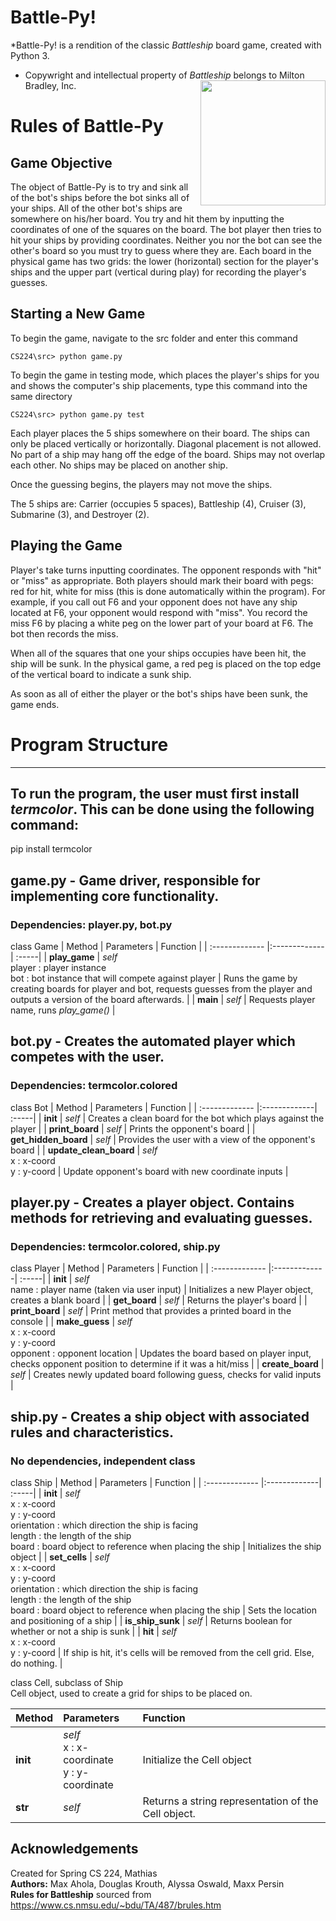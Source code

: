 # Battle-Py!
*Battle-Py! is a rendition of the classic *Battleship* board game, created with Python 3.
* Copywright and intellectual property of *Battleship* belongs to Milton Bradley, Inc. 
<img src="https://images-na.ssl-images-amazon.com/images/I/91bDu7cDe4L._AC_SL1500_.jpg" width="200" align="right"><br>
# Rules of Battle-Py
## Game Objective
The object of Battle-Py is to try and sink all of the bot's ships before the bot sinks all of your ships. All of the other bot's ships are somewhere on his/her board.  You try and hit them by inputting the coordinates of one of the squares on the board.  The bot player then tries to hit your ships by providing coordinates.  Neither you nor the bot can see the other's board so you must try to guess where they are.  Each board in the physical game has two grids:  the lower (horizontal) section for the player's ships and the upper part (vertical during play) for recording the player's guesses.

## Starting a New Game
To begin the game, navigate to the src folder and enter this command<br>
```
CS224\src> python game.py
```
To begin the game in testing mode, which places the player's ships for you and shows the computer's ship placements, type this command into the same directory<br>
```
CS224\src> python game.py test
```
Each player places the 5 ships somewhere on their board.  The ships can only be placed vertically or horizontally. Diagonal placement is not allowed. No part of a ship may hang off the edge of the board.  Ships may not overlap each other.  No ships may be placed on another ship. <br>

Once the guessing begins, the players may not move the ships.<br>

The 5 ships are:  Carrier (occupies 5 spaces), Battleship (4), Cruiser (3), Submarine (3), and Destroyer (2).  

## Playing the Game
Player's take turns inputting coordinates. The opponent responds with "hit" or "miss" as appropriate.  Both players should mark their board with pegs:  red for hit, white for miss (this is done automatically within the program). For example, if you call out F6 and your opponent does not have any ship located at F6, your opponent would respond with "miss".  You record the miss F6 by placing a white peg on the lower part of your board at F6.  The bot then records the miss.<br>

When all of the squares that one your ships occupies have been hit, the ship will be sunk. In the physical game, a red peg is placed on the top edge of the vertical board to indicate a sunk ship. <br>

As soon as all of either the player or the bot's ships have been sunk, the game ends.

# Program Structure
***

## To run the program, the user must first install *termcolor*. This can be done using the following command:
pip install termcolor

## game.py - Game driver, responsible for implementing core functionality.
### Dependencies: player.py, bot.py

class Game
| Method        | Parameters  |  Function  |
| :------------- |:-------------| :-----|
| __play_game__      | *self*<br> player : player instance<br> bot : bot instance that will compete against player | Runs the game by creating boards for player and bot, requests guesses from the player and outputs a version of the board afterwards. |
| __main__  | *self* | Requests player name, runs *play_game()* |

## bot.py - Creates the automated player which competes with the user.<br>
### Dependencies: termcolor.colored

class Bot
| Method        | Parameters  |  Function  |
| :------------- |:-------------| :-----|
| __init__      | *self* | Creates a clean board for the bot which plays against the player |
| __print_board__  | *self* |   Prints the opponent's board |
| __get_hidden_board__ | *self* | Provides the user with a view of the opponent's board |
| __update_clean_board__ | *self*<br>x : x-coord<br>y : y-coord | Update opponent's board with new coordinate inputs |


## player.py - Creates a player object. Contains methods for retrieving and evaluating guesses.<br>
### Dependencies: termcolor.colored, ship.py

class Player
| Method        | Parameters  |  Function  |
| :------------- |:-------------| :-----|
| __init__      | *self*<br>name : player name (taken via user input) | Initializes a new Player object, creates a blank board |
| __get_board__  | *self* |  Returns the player's board |
| __print_board__ | *self* | Print method that provides a printed board in the console |
| __make_guess__ | *self*<br>x : x-coord<br>y : y-coord<br>opponent : opponent location | Updates the board based on player input, checks opponent position to determine if it was a hit/miss |
| __create_board__ | *self* | Creates newly updated board following guess, checks for valid inputs |


## ship.py - Creates a ship object with associated rules and characteristics. <br>
### No dependencies, independent class

class Ship
| Method        | Parameters  |  Function  |
| :------------- |:-------------| :-----|
| __init__      | *self*<br>x : x-coord<br>y : y-coord<br> orientation : which direction the ship is facing<br>length : the length of the ship<br>board : board object to reference when placing the ship | Initializes the ship object |
| __set_cells__  | *self*<br>x : x-coord<br>y : y-coord<br> orientation : which direction the ship is facing<br>length : the length of the ship<br>board : board object to reference when placing the ship  | Sets the location and positioning of a ship |
| __is_ship_sunk__ | *self* | Returns boolean for whether or not a ship is sunk |
| __hit__ | *self*<br>x : x-coord<br>y : y-coord | If ship is hit, it's cells will be removed from the cell grid. Else, do nothing. |

class Cell, subclass of Ship<br>
Cell object, used to create a grid for ships to be placed on.

| Method        | Parameters  |  Function  |
| :------------- |:-------------| :-----|
| __init__ | *self*<br>x : x-coordinate<br>y : y-coordinate | Initialize the Cell object
| __str__ | *self* | Returns a string representation of the Cell object. |



## Acknowledgements
Created for Spring CS 224, Mathias<br>
**Authors:** Max Ahola, Douglas Krouth, Alyssa Oswald, Maxx Persin<br>
**Rules for Battleship** sourced from https://www.cs.nmsu.edu/~bdu/TA/487/brules.htm
